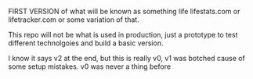 FIRST VERSION of what will be known as something life lifestats.com or lifetracker.com or some variation of that.

This repo will not be what is used in production, just a prototype to test different technolgoies and build a basic version.

I know it says v2 at the end, but this is really v0, v1 was botched cause of some setup mistakes. v0 was never a thing before
